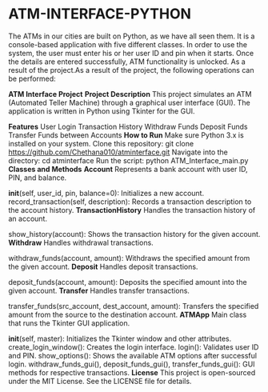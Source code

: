 # ATM-INTERFACE-PYTHON
The ATMs in our cities are built on Python, as we have all seen them. It is a console-based application with five different classes. In order to use the system, the user must enter his or her user ID and pin when it starts. Once the details are entered successfully, ATM functionality is unlocked. As a result of the project.As a result of the project, the following operations can be performed:

**ATM Interface Project**
**Project Description**
This project simulates an ATM (Automated Teller Machine) through a graphical user interface (GUI). The application is written in Python using Tkinter for the GUI.

**Features**
User Login
Transaction History
Withdraw Funds
Deposit Funds
Transfer Funds between Accounts
**How to Run**
Make sure Python 3.x is installed on your system.
Clone this repository:
git clone https://github.com/Chethana010/atminterface.git
Navigate into the directory:
cd atminterface
Run the script:
python ATM_Interface_main.py
**Classes and Methods**
**Account**
Represents a bank account with user ID, PIN, and balance.

__init__(self, user_id, pin, balance=0): Initializes a new account.
record_transaction(self, description): Records a transaction description to the account history.
**TransactionHistory**
Handles the transaction history of an account.

show_history(account): Shows the transaction history for the given account.
**Withdraw**
Handles withdrawal transactions.

withdraw_funds(account, amount): Withdraws the specified amount from the given account.
**Deposit**
Handles deposit transactions.

deposit_funds(account, amount): Deposits the specified amount into the given account.
**Transfer**
Handles transfer transactions.

transfer_funds(src_account, dest_account, amount): Transfers the specified amount from the source to the destination account.
**ATMApp**
Main class that runs the Tkinter GUI application.

__init__(self, master): Initializes the Tkinter window and other attributes.
create_login_window(): Creates the login interface.
login(): Validates user ID and PIN.
show_options(): Shows the available ATM options after successful login.
withdraw_funds_gui(), deposit_funds_gui(), transfer_funds_gui(): GUI methods for respective transactions.
**License**
This project is open-sourced under the MIT License. See the LICENSE file for details.
